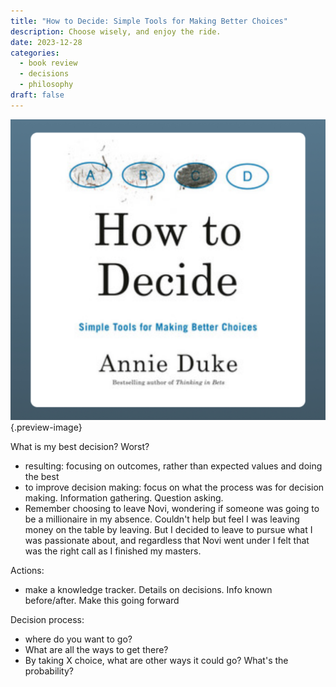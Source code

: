 ```yaml
---
title: "How to Decide: Simple Tools for Making Better Choices"
description: Choose wisely, and enjoy the ride.
date: 2023-12-28
categories:
  - book review
  - decisions
  - philosophy
draft: false
---
```


![how-to-decide](img/how-to-decide.jpg){.preview-image}


What is my best decision? Worst?

- resulting: focusing on outcomes, rather than expected values and doing the best
- to improve decision making: focus on what the process was for decision making. Information gathering. Question asking.
- Remember choosing to leave Novi, wondering if someone was going to be a millionaire in my absence. Couldn't help but feel I was leaving money on the table by leaving. But I decided to leave to pursue what I was passionate about, and regardless that Novi went under I felt that was the right call as I finished my masters.

Actions:
- make a knowledge tracker. Details on decisions. Info known before/after. Make this going forward

Decision process:
- where do you want to go?
- What are all the ways to get there?
- By taking X choice, what are other ways it could go? What's the probability?
